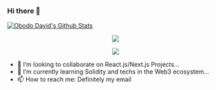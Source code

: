 ### Hi there 👋
[![Obodo David's Github Stats](https://activity-graph.herokuapp.com/graph?username=obododavid&bg_color=1c1917&color=ffffff&line=22c55e&point=ffffff&area_color=1c1917&area=true&hide_border=true&custom_title=My%20Commits%20Graph)](https://github.com/obododavid)


<p align="center" >
<a href="https://github.com/anuraghazra/github-readme-stats"> 
    <img  src="https://github-readme-stats.vercel.app/api?username=obododavid&count_private=true&show_icons=true&theme=merko"/>
  </a>
</p>

<p align="center" >
<a href="https://github.com/anuraghazra/github-readme-stats"> 
    <img  src="https://github-readme-stats.vercel.app/api/top-langs/?username=obododavid&hide=TeX&layout=compact&theme=merko"/>
  </a>
</p>

- 👯 I’m looking to collaborate on React.js/Next.js Projects...
- 🌱 I’m currently learning Solidity and techs in the Web3 ecosystem...
- 📫 How to reach me: Definitely my email

